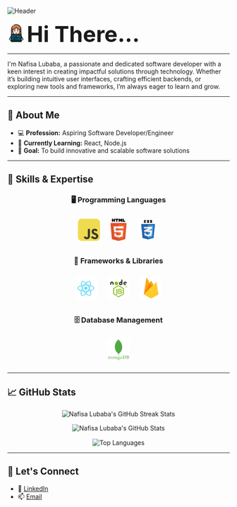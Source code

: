 ![Header](https://i.ibb.co/qpLjPYG/github-banner-nafisaalubaba.png "Header")



<p>
  <img src="/hi.png" width="40" />
  <strong style="font-size: 50px;">Hi There...</strong>
</p>
<hr>
<p>I'm Nafisa Lubaba, a passionate and dedicated software developer with a keen interest in creating impactful solutions through technology. Whether it’s building intuitive user interfaces, crafting efficient backends, or exploring new tools and frameworks, I’m always eager to learn and grow.</p>

---

## 🌟 About Me
- 💻 **Profession:** Aspiring Software Developer/Engineer
- 🌱 **Currently Learning:** React, Node.js
- 🎯 **Goal:** To build innovative and scalable software solutions

---

## 💼 Skills & Expertise

<div align="center">

### 🖥️ Programming Languages
<p>
  <img title="JavaScript" height="50" src="JavaScript.png" style="margin: 10px;">
  <img title="HTML" height="50" src="html5.svg" style="margin: 10px;">
  <img title="CSS" height="50" src="css.svg" style="margin: 10px;">
</p>

### 🔧 Frameworks & Libraries
<p>
  <img title="React" height="50" src="React.png" style="margin: 10px;">
  <img title="Node.js" height="50" src="Node.png" style="margin: 10px;">
  <img title="Firebase" height="50" src="Firebase.png" style="margin: 10px;">
</p>

### 🗄️ Database Management
<p>
  <img title="MongoDB" height="50" src="mongodb.png" style="margin: 10px;">
</p>

</div>


---

## 📈 GitHub Stats
<p align="center">
  <img align="center" src="https://github-readme-streak-stats.herokuapp.com/?user=nafisa-lubaba&theme=radical" alt="Nafisa Lubaba's GitHub Streak Stats" />
</p>

<p align="center">
  <img align="center" src="https://github-readme-stats.vercel.app/api?username=nafisa-lubaba&show_icons=true&theme=radical" alt="Nafisa Lubaba's GitHub Stats" />
</p>

<p align="center">
  <img align="center" src="https://github-readme-stats.vercel.app/api/top-langs/?username=nafisa-lubaba&layout=compact&theme=radical" alt="Top Languages" />
</p>

---

## 🤝 Let's Connect
- 💼 [LinkedIn](https://www.linkedin.com/in/nafisalubabain/)
- 📫 [Email](mailto:nafisalubaba71@gmail.com)


